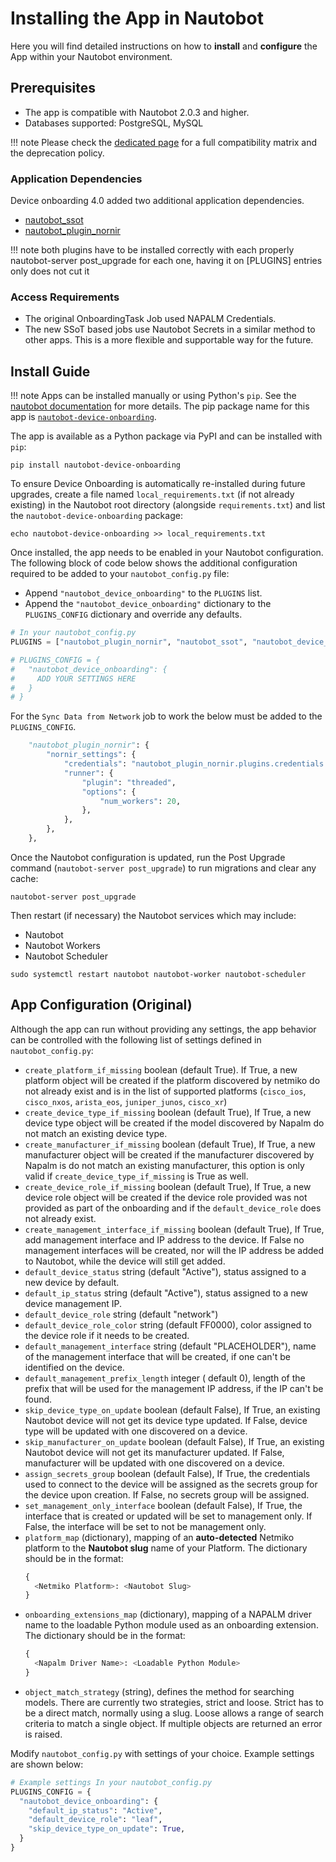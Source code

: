 # Installing the App in Nautobot

Here you will find detailed instructions on how to **install** and **configure** the App within your Nautobot environment.

## Prerequisites

- The app is compatible with Nautobot 2.0.3 and higher.
- Databases supported: PostgreSQL, MySQL

!!! note
    Please check the [dedicated page](compatibility_matrix.md) for a full compatibility matrix and the deprecation policy.

### Application Dependencies

Device onboarding 4.0 added two additional application dependencies.

- [nautobot_ssot](https://docs.nautobot.com/projects/ssot/en/latest/)
- [nautobot_plugin_nornir](https://docs.nautobot.com/projects/plugin-nornir/en/latest/)

!!! note both plugins have to be installed correctly with each properly nautobot-server post_upgrade for each one, having it on [PLUGINS] entries only does not cut it

### Access Requirements

- The original OnboardingTask Job used NAPALM Credentials.
- The new SSoT based jobs use Nautobot Secrets in a similar method to other apps. This is a more flexible and supportable way for the future.

## Install Guide

!!! note
    Apps can be installed manually or using Python's `pip`. See the [nautobot documentation](https://nautobot.readthedocs.io/en/latest/plugins/#install-the-package) for more details. The pip package name for this app is [`nautobot-device-onboarding`](https://pypi.org/project/nautobot-device-onboarding/).

The app is available as a Python package via PyPI and can be installed with `pip`:

```shell
pip install nautobot-device-onboarding
```

To ensure Device Onboarding is automatically re-installed during future upgrades, create a file named `local_requirements.txt` (if not already existing) in the Nautobot root directory (alongside `requirements.txt`) and list the `nautobot-device-onboarding` package:

```shell
echo nautobot-device-onboarding >> local_requirements.txt
```

Once installed, the app needs to be enabled in your Nautobot configuration. The following block of code below shows the additional configuration required to be added to your `nautobot_config.py` file:

- Append `"nautobot_device_onboarding"` to the `PLUGINS` list.
- Append the `"nautobot_device_onboarding"` dictionary to the `PLUGINS_CONFIG` dictionary and override any defaults.

```python
# In your nautobot_config.py
PLUGINS = ["nautobot_plugin_nornir", "nautobot_ssot", "nautobot_device_onboarding"]

# PLUGINS_CONFIG = {
#   "nautobot_device_onboarding": {
#     ADD YOUR SETTINGS HERE
#   }
# }
```

For the `Sync Data from Network` job to work the below must be added to the `PLUGINS_CONFIG`.

```python
    "nautobot_plugin_nornir": {
        "nornir_settings": {
            "credentials": "nautobot_plugin_nornir.plugins.credentials.nautobot_secrets.CredentialsNautobotSecrets",
            "runner": {
                "plugin": "threaded",
                "options": {
                    "num_workers": 20,
                },
            },
        },
    },
```

Once the Nautobot configuration is updated, run the Post Upgrade command (`nautobot-server post_upgrade`) to run migrations and clear any cache:

```shell
nautobot-server post_upgrade
```

Then restart (if necessary) the Nautobot services which may include:

- Nautobot
- Nautobot Workers
- Nautobot Scheduler

```shell
sudo systemctl restart nautobot nautobot-worker nautobot-scheduler
```

## App Configuration (Original)

Although the app can run without providing any settings, the app behavior can be controlled with the following list of settings defined in `nautobot_config.py`:

- `create_platform_if_missing` boolean (default True). If True, a new platform object will be created if the platform discovered by netmiko do not already exist and is in the list of supported platforms (`cisco_ios`, `cisco_nxos`, `arista_eos`, `juniper_junos`, `cisco_xr`)
- `create_device_type_if_missing` boolean (default True), If True, a new device type object will be created if the model discovered by Napalm do not match an existing device type.
- `create_manufacturer_if_missing` boolean (default True), If True, a new manufacturer object will be created if the manufacturer discovered by Napalm is do not match an existing manufacturer, this option is only valid if `create_device_type_if_missing` is True as well.
- `create_device_role_if_missing` boolean (default True), If True, a new device role object will be created if the device role provided was not provided as part of the onboarding and if the `default_device_role` does not already exist.
- `create_management_interface_if_missing` boolean (default True), If True, add management interface and IP address to the device. If False no management interfaces will be created, nor will the IP address be added to Nautobot, while the device will still get added.
- `default_device_status` string (default "Active"), status assigned to a new device by default.
- `default_ip_status` string (default "Active"), status assigned to a new device management IP.
- `default_device_role` string (default "network")
- `default_device_role_color` string (default FF0000), color assigned to the device role if it needs to be created.
- `default_management_interface` string (default "PLACEHOLDER"), name of the management interface that will be created, if one can't be identified on the device.
- `default_management_prefix_length` integer ( default 0), length of the prefix that will be used for the management IP address, if the IP can't be found.
- `skip_device_type_on_update` boolean (default False), If True, an existing Nautobot device will not get its device type updated. If False, device type will be updated with one discovered on a device.
- `skip_manufacturer_on_update` boolean (default False), If True, an existing Nautobot device will not get its manufacturer updated. If False, manufacturer will be updated with one discovered on a device.
- `assign_secrets_group` boolean (default False), If True, the credentials used to connect to the device will be assigned as the secrets group for the device upon creation. If False, no secrets group will be assigned.
- `set_management_only_interface` boolean (default False), If True, the interface that is created or updated will be set to management only. If False, the interface will be set to not be management only.
- `platform_map` (dictionary), mapping of an **auto-detected** Netmiko platform to the **Nautobot slug** name of your Platform. The dictionary should be in the format:
    ```python
    {
      <Netmiko Platform>: <Nautobot Slug>
    }
    ```
- `onboarding_extensions_map` (dictionary), mapping of a NAPALM driver name to the loadable Python module used as an onboarding extension. The dictionary should be in the format:
    ```python
    {
      <Napalm Driver Name>: <Loadable Python Module>
    }
    ```
- `object_match_strategy` (string), defines the method for searching models. There are currently two strategies, strict and loose. Strict has to be a direct match, normally using a slug. Loose allows a range of search criteria to match a single object. If multiple objects are returned an error is raised.

Modify `nautobot_config.py` with settings of your choice. Example settings are shown below:

```python
# Example settings In your nautobot_config.py
PLUGINS_CONFIG = {
  "nautobot_device_onboarding": {
    "default_ip_status": "Active",
    "default_device_role": "leaf",
    "skip_device_type_on_update": True,
  }
}
```
